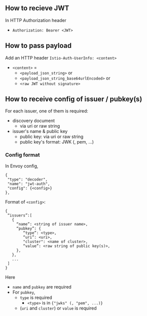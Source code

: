 ## How to recieve JWT

In HTTP Authorization header
- `Authorization: Bearer <JWT>` 	

## How to pass payload
Add an HTTP header `Istio-Auth-UserInfo: <content>`
- `<content>` = 
    - `<payload_json_string>` or
    - `<payload_json_string_base64urlEncoded>` or
    - `<raw JWT without signature>`

## How to receive config of issuer / pubkey(s)
For each issuer, one of them is required:
- discovery document
  - via uri or raw string 
- issuer's name & public key
  - public key: via uri or raw string
  - public key's format: JWK (, pem, ...)


### Config format

In Envoy config,
```
{
 "type": "decoder",
 "name": "jwt-auth",
 "config": {<config>}
},
```

Format of `<config>`:
```
{
 “issuers”:[
   {
     “name”: <string of issuer name>,
     “pubkey”: {
        “type”: <type>, 
        “uri”: <uri>, 
        "cluster": <name of cluster>,
        “value”: <raw string of public key(s)>,
     }, 
   },
   ...
 ]
}
```
Here
- `name` and `pubkey` are required
- For `pubkey`,
  - `type` is required
    - `<type>` is in `{"jwks" (, "pem", ...)}`
  - (`uri` and `cluster`) or `value` is required
